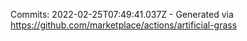 Commits: 2022-02-25T07:49:41.037Z - Generated via https://github.com/marketplace/actions/artificial-grass
<br>
